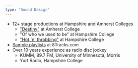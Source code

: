 ```yaml
---
type: "Sound Design"
---
```


* 12+ stage productions at Hampshire and Amherst Colleges
    * ["Destiny"](http://8tracks.com/velocithomas/destiny-amherst-college-2015-written-and-directed-by-daejione-jones) at Amherst College
    * "Of who we used to be" at Hampshire College
    * ["Hot 'n' throbbing"](http://8tracks.com/velocithomas/hot-n-throbbing-hampshire-college-2016-written-by-paula-vogel-directed-by-vipassana-greene) at Hampshire College
* [Sample playlists](http://8tracks.com/velocithomas) at 8Tracks.com
* Over 10 years experience as radio disc jockey
    * KUMM, 89.7 FM, University of Minnesota, Morris
    * Yurt Radio, Hampshire College
